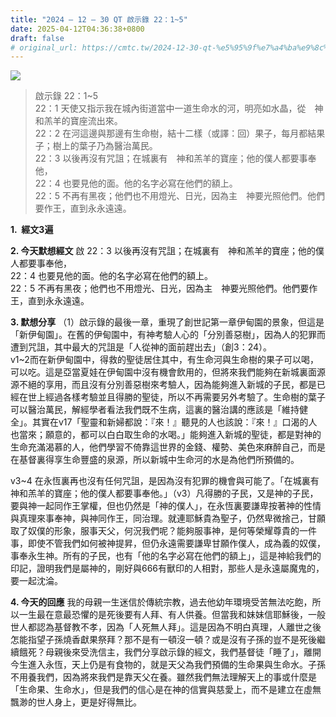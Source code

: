 ```yaml
---
title: "2024 – 12 – 30 QT 啟示錄 22：1~5"
date: 2025-04-12T04:36:38+0800
draft: false
# original_url: https://cmtc.tw/2024-12-30-qt-%e5%95%9f%e7%a4%ba%e9%8c%84-22%ef%bc%9a15
---
```


![](/images/qt.jpg)
> 啟示錄 22：1\~5  
> 22：1 天使又指示我在城內街道當中一道生命水的河，明亮如水晶，從　神和羔羊的寶座流出來。  
> 22：2 在河這邊與那邊有生命樹，結十二樣（或譯：回）果子，每月都結果子；樹上的葉子乃為醫治萬民。  
> 22：3 以後再沒有咒詛；在城裏有　神和羔羊的寶座；他的僕人都要事奉他，  
> 22：4 也要見他的面。他的名字必寫在他們的額上。  
> 22：5 不再有黑夜；他們也不用燈光、日光，因為主　神要光照他們。他們要作王，直到永永遠遠。

**1.  經文3遍**

**2. 今天默想經文**
啟 22：3 以後再沒有咒詛；在城裏有　神和羔羊的寶座；他的僕人都要事奉他，  
22：4 也要見他的面。他的名字必寫在他們的額上。  
22：5 不再有黑夜；他們也不用燈光、日光，因為主　神要光照他們。他們要作王，直到永永遠遠。

**3. 默想分享**
（1）啟示錄的最後一章，重現了創世記第一章伊甸園的景象，但這是「新伊甸園」。在舊的伊甸園中，有神考驗人心的「分別善惡樹」，因為人的犯罪而遭到咒詛，其中最大的咒詛是「人從神的面前趕出去」（創3：24）。  
v1\~2而在新伊甸園中，得救的聖徒居住其中，有生命河與生命樹的果子可以喝，可以吃。這是亞當夏娃在伊甸園中沒有機會飲用的，但將來我們能夠在新城裏面源源不絕的享用，而且沒有分別善惡樹來考驗人，因為能夠進入新城的子民，都是已經在世上經過各樣考驗並且得勝的聖徒，所以不再需要另外考驗了。生命樹的葉子可以醫治萬民，解經學者看法我們既不生病，這裏的醫治講的應該是「維持健全」。其實在v17「聖靈和新婦都說：『來！』聽見的人也該說：『來！』口渴的人也當來；願意的，都可以白白取生命的水喝。」能夠進入新城的聖徒，都是對神的生命充滿渴慕的人，他們學習不倚靠這世界的金錢、權勢、美色來麻醉自己，而是在基督裏得享生命豐盛的泉源，所以新城中生命河的水是為他們所預備的。

v3\~4 在永恆裏再也沒有任何咒詛，是因為沒有犯罪的機會與可能了。「在城裏有 神和羔羊的寶座；他的僕人都要事奉他。」（v3）凡得勝的子民，又是神的子民，要與神一起同作王掌權，但也仍然是「神的僕人」，在永恆裏要謙卑按著神的性情與真理來事奉神，與神同作王，同治理。就連耶穌貴為聖子，仍然卑微捨己，甘願取了奴僕的形象，服事天父，何況我們呢？能夠服事神，是何等榮耀尊貴的一件事，即使不管我們如何被神提昇，但仍永遠需要謙卑甘願作僕人，成為義的奴僕，事奉永生神。所有的子民，也有「他的名字必寫在他們的額上」，這是神給我們的印記，證明我們是屬神的，剛好與666有獸印的人相對，那些人是永遠屬魔鬼的，要一起沈淪。

**4. 今天的回應**
我的母親一生迷信於傳統宗教，過去他幼年環境受苦無法吃飽，所以一生最在意最恐懼的是死後要有人拜、有人供養。但當我和妹妹信耶穌後，一般世人都認為基督教不孝，因為「人死無人拜」。這是因為不明白真理，人離世之後怎能指望子孫燒香獻果祭拜？那不是有一頓沒一頓？或是沒有子孫的豈不是死後繼續餓死？母親後來受洗信主，我們分享啟示錄的經文，我們基督徒「睡了」，離開今生進入永恆，天上仍是有食物的，就是天父為我們預備的生命果與生命水。子孫不用養我們，因為將來我們是靠天父在養。雖然我們無法理解天上的事或什麼是「生命果、生命水」，但是我們的信心是在神的信實與慈愛上，而不是建立在虛無飄渺的世人身上，更是好得無比。
